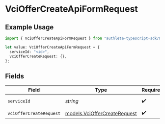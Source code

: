 # VciOfferCreateApiFormRequest

## Example Usage

```typescript
import { VciOfferCreateApiFormRequest } from "authlete-typescript-sdk/models/operations";

let value: VciOfferCreateApiFormRequest = {
  serviceId: "<id>",
  vciOfferCreateRequest: {},
};
```

## Fields

| Field                                                                 | Type                                                                  | Required                                                              | Description                                                           |
| --------------------------------------------------------------------- | --------------------------------------------------------------------- | --------------------------------------------------------------------- | --------------------------------------------------------------------- |
| `serviceId`                                                           | *string*                                                              | :heavy_check_mark:                                                    | A service ID.                                                         |
| `vciOfferCreateRequest`                                               | [models.VciOfferCreateRequest](../../models/vcioffercreaterequest.md) | :heavy_check_mark:                                                    | N/A                                                                   |